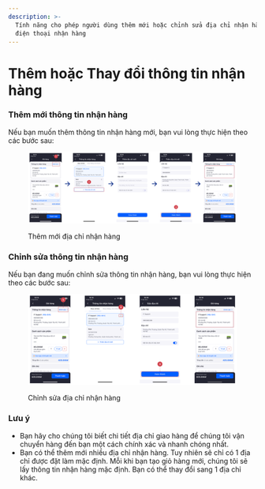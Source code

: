 ```yaml
---
description: >-
  Tính năng cho phép người dùng thêm mới hoặc chỉnh sửa địa chỉ nhận hàng và số
  điện thoại nhận hàng
---
```


# Thêm hoặc Thay đổi thông tin nhận hàng

### Thêm mới thông tin nhận hàng

Nếu bạn muốn thêm thông tin nhận hàng mới, bạn vui lòng thực hiện theo các bước sau:

<figure><img src="../.gitbook/assets/image (1).png" alt=""><figcaption><p>Thêm mới địa chỉ nhận hàng</p></figcaption></figure>

### Chỉnh sửa thông tin nhận hàng

Nếu bạn đang muốn chỉnh sửa thông tin nhận hàng, bạn vui lòng thực hiện theo các bước sau:

<figure><img src="../.gitbook/assets/image (2).png" alt=""><figcaption><p>Chỉnh sửa địa chỉ nhận hàng</p></figcaption></figure>

### Lưu ý

* Bạn hãy cho chúng tôi biết chi tiết địa chỉ giao hàng để chúng tôi vận chuyển hàng đến bạn một cách chính xác và nhanh chóng nhất.
* Bạn có thể thêm mới nhiều địa chỉ nhận hàng. Tuy nhiên sẽ chỉ có 1 địa chỉ được đặt làm mặc định. Mỗi khi bạn tạo giỏ hàng mới, chúng tôi sẽ lấy thông tin nhận hàng mặc định. Bạn có thể thay đổi sang 1 địa chỉ khác.
